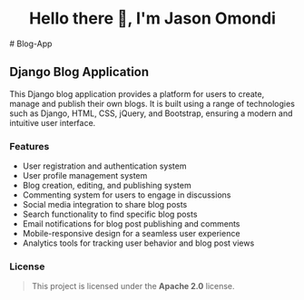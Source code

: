 <h1 align="center">Hello there 👋, I'm Jason Omondi</h1>
# Blog-App

## Django Blog Application
This Django blog application provides a platform for users to create, manage and publish their own blogs. It is built using a range of technologies such as Django, HTML, CSS, jQuery, and Bootstrap, ensuring a modern and intuitive user interface.

### Features
* User registration and authentication system
* User profile management system
* Blog creation, editing, and publishing system
* Commenting system for users to engage in discussions
* Social media integration to share blog posts
* Search functionality to find specific blog posts
* Email notifications for blog post publishing and comments
* Mobile-responsive design for a seamless user experience
* Analytics tools for tracking user behavior and blog post views

### License
> This project is licensed under the **Apache 2.0** license.
